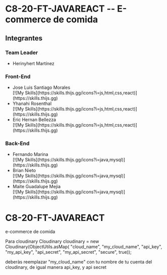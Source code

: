 <h1 aling="center">C8-20-FT-JAVAREACT -- E-commerce de comida</>

<h2>Integrantes</h2>

<h3>Team Leader</h3>
<ul>
  <li>Herinyhert Martínez</li>
</ul>

<h3>Front-End</h3>
<ul>
  <li>Jose Luis Santiago Morales </li>[![My Skills](https://skills.thijs.gg/icons?i=js,html,css,react)](https://skills.thijs.gg)
  <li>Yhanahi Rosenthal </li>[![My Skills](https://skills.thijs.gg/icons?i=js,html,css,react)](https://skills.thijs.gg)
  <li>Eric Hernan Bellezza </li> [![My Skills](https://skills.thijs.gg/icons?i=js,html,css,react)](https://skills.thijs.gg)
</ul>

<h3>Back-End</h3>
<ul>
  <li>Fernando Marina </li> [![My Skills](https://skills.thijs.gg/icons?i=java,mysql)](https://skills.thijs.gg)
  <li>Brian Nieto </li>[![My Skills](https://skills.thijs.gg/icons?i=java,mysql)](https://skills.thijs.gg)
  <li>Maite Guadalupe Mejia </li>[![My Skills](https://skills.thijs.gg/icons?i=java,mysql)](https://skills.thijs.gg)
</ul>




# C8-20-FT-JAVAREACT
e-commerce de comida

Para cloudinary
Cloudinary cloudinary = new Cloudinary(ObjectUtils.asMap(
"cloud_name", "my_cloud_name",
"api_key", "my_api_key",
"api_secret", "my_api_secret",
"secure", true));

deberàs reemplazar "my_cloud_name" con tu nombre de tu cuenta del cloudinary, de igual manera api_key, y api secret 
